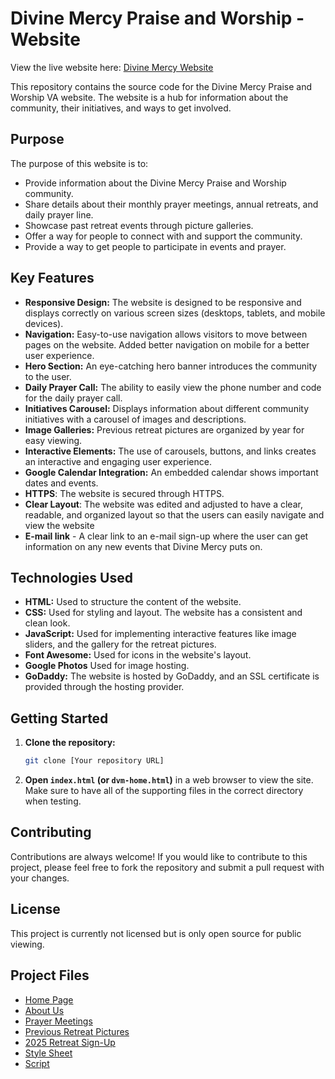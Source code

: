 # Divine Mercy Praise and Worship - Website
View the live website here: [Divine Mercy Website](https://www.divinemercypraise.org)

This repository contains the source code for the Divine Mercy Praise and Worship VA website. The website is a hub for information about the community, their initiatives, and ways to get involved.
## Purpose
The purpose of this website is to:
*   Provide information about the Divine Mercy Praise and Worship community.
*   Share details about their monthly prayer meetings, annual retreats, and daily prayer line.
*   Showcase past retreat events through picture galleries.
*   Offer a way for people to connect with and support the community.
*  Provide a way to get people to participate in events and prayer.

## Key Features
*   **Responsive Design:** The website is designed to be responsive and displays correctly on various screen sizes (desktops, tablets, and mobile devices).
*   **Navigation:** Easy-to-use navigation allows visitors to move between pages on the website.  Added better navigation on mobile for a better user experience.
*   **Hero Section:** An eye-catching hero banner introduces the community to the user.
*  **Daily Prayer Call:** The ability to easily view the phone number and code for the daily prayer call.
*   **Initiatives Carousel:** Displays information about different community initiatives with a carousel of images and descriptions.
*   **Image Galleries:** Previous retreat pictures are organized by year for easy viewing.
*   **Interactive Elements:** The use of carousels, buttons, and links creates an interactive and engaging user experience.
*   **Google Calendar Integration:** An embedded calendar shows important dates and events.
*  **HTTPS**: The website is secured through HTTPS.
* **Clear Layout**: The website was edited and adjusted to have a clear, readable, and organized layout so that the users can easily navigate and view the website
* **E-mail link** - A clear link to an e-mail sign-up where the user can get information on any new events that Divine Mercy puts on.

## Technologies Used
*   **HTML:** Used to structure the content of the website.
*   **CSS:** Used for styling and layout. The website has a consistent and clean look.
*   **JavaScript:** Used for implementing interactive features like image sliders, and the gallery for the retreat pictures.
*   **Font Awesome:** Used for icons in the website's layout.
*   **Google Photos** Used for image hosting.
*   **GoDaddy:** The website is hosted by GoDaddy, and an SSL certificate is provided through the hosting provider.

## Getting Started
1.  **Clone the repository:**
    ```bash
    git clone [Your repository URL]
    ```
2.  **Open `index.html` (or `dvm-home.html`)** in a web browser to view the site. Make sure to have all of the supporting files in the correct directory when testing.

## Contributing
Contributions are always welcome! If you would like to contribute to this project, please feel free to fork the repository and submit a pull request with your changes.

## License
This project is currently not licensed but is only open source for public viewing.

## Project Files
- [Home Page](index.html)
- [About Us](about-us.html)
- [Prayer Meetings](monthly-prayer-meeting.html)
- [Previous Retreat Pictures](previous-retreat-pictures.html)
- [2025 Retreat Sign-Up](retreat-sign-up.html)
- [Style Sheet](dvm-style.css)
- [Script](dvm-script.js)
